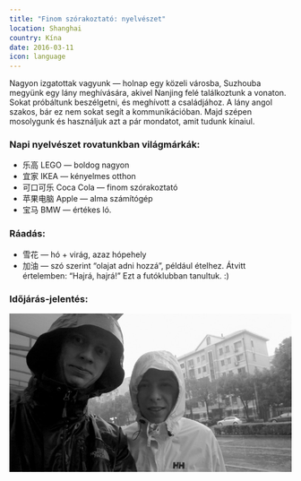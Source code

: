 ```yaml
---
title: "Finom szórakoztató: nyelvészet"
location: Shanghai
country: Kína
date: 2016-03-11
icon: language
---
```


Nagyon izgatottak vagyunk — holnap egy közeli városba, Suzhouba megyünk egy lány meghívására, akivel Nanjing felé találkoztunk a vonaton. Sokat próbáltunk beszélgetni, és meghívott a családjához. A lány angol szakos, bár ez nem sokat segít a kommunikációban. Majd szépen mosolygunk és használjuk azt a pár mondatot, amit tudunk kínaiul.

### Napi nyelvészet rovatunkban világmárkák:
- 乐高 LEGO — boldog nagyon
- 宜家 IKEA — kényelmes otthon
- 可口可乐 Coca Cola — finom szórakoztató
- 苹果电脑 Apple — alma számítógép
- 宝马 BMW — értékes ló.

### Ráadás:
- 雪花 — hó + virág, azaz hópehely
- 加油 — szó szerint “olajat adni hozzá”, például ételhez. Átvitt értelemben: “Hajrá, hajrá!” Ezt a futóklubban tanultuk. :)

### Időjárás-jelentés:

![S. és E. esőkabátban](../../img/0311eso.jpg)
